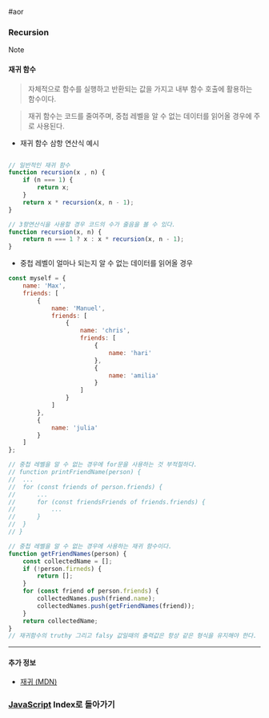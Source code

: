 

#aor 
### Recursion
>[!note]
>#### 재귀 함수
>
>>자체적으로 함수를 실행하고 반환되는 값을 가지고 내부 함수 호출에 활용하는 함수이다.
>
>>재귀 함수는 코드를 줄여주며, 중첩 레벨을 알 수 없는 데이터를 읽어올 경우에 주로 사용된다.

- 재귀 함수 삼항 연산식 예시
```js

// 일반적인 재귀 함수
function recursion(x , n) {
	if (n === 1) {
		return x;
	}
	return x * recursion(x, n - 1);
}

// 3항연산식을 사용할 경우 코드의 수가 줄음을 볼 수 있다.
function recursion(x, n) {
	return n === 1 ? x : x * recursion(x, n - 1);
}
```

- 중첩 레벨이 얼마나 되는지 알 수 없는 데이터를 읽어올 경우
```js
const myself = {
	name: 'Max',
	friends: [
		{
			name: 'Manuel',
			friends: [
				{
					name: 'chris',
					friends: [
						{
							name: 'hari'
						},
						{
							name: 'amilia'
						}
					]
				}
			]
		},
		{
			name: 'julia'
		}
	]
};

// 중첩 레벨을 알 수 없는 경우에 for문을 사용하는 것 부적절하다.
// function printFriendName(person) {
//	...
// 	for (const friends of person.friends) {
//		...
// 		for (const friendsFriends of friends.friends) {
//	 		...
// 		}
// 	}
// }

// 중첩 레벨을 알 수 없는 경우에 사용하는 재귀 함수이다.
function getFriendNames(person) {
	const collectedName = [];
	if (!person.firneds) {
		return [];
	}
	for (const friend of person.friends) {
		collectedNames.push(friend.name);
		collectedNames.push(getFriendNames(friend));
	}
	return collectedName;
}
// 재귀함수의 truthy 그리고 falsy 값일때의 출력값은 항상 같은 형식을 유지해야 한다.
```
---
#### 추가 정보
- [재귀 (MDN)](https://developer.mozilla.org/en-US/docs/Web/JavaScript/Guide/Functions#Recursion)
### [JavaScript](AOR/Dev-Index/JavaScript.md) Index로 돌아가기